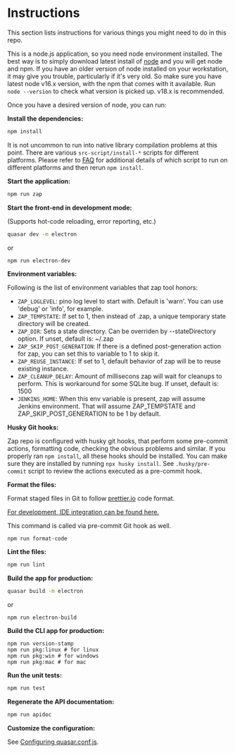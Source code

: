 # Instructions

This section lists instructions for various things you might need to do in this repo.

This is a node.js application, so you need node environment installed. The best way is to simply download latest install of [node](https://nodejs.org/en/download/) and you will get node and npm. If you have an older version of node installed on your workstation, it may give you trouble, particularly if it's very old. So make sure you have latest node v16.x version, with the npm that comes with it available. Run `node --version` to check what version is picked up. v18.x is recommended.

Once you have a desired version of node, you can run:

**Install the dependencies:**

```bash
npm install
```

It is not uncommon to run into native library compilation problems at this point.
There are various `src-script/install-*` scripts for different platforms. Please refer to [FAQ](faq.md) for additional details of which script to run on different platforms and then rerun `npm install`.

**Start the application:**

```bash
npm run zap
```

**Start the front-end in development mode:**

(Supports hot-code reloading, error reporting, etc.)

```bash
quasar dev -m electron
```

or

```
npm run electron-dev
```

**Environment variables:**

Following is the list of environment variables that zap tool honors:

- `ZAP_LOGLEVEL`: pino log level to start with. Default is 'warn'. You can use 'debug' or 'info', for example.
- `ZAP_TEMPSTATE`: If set to 1, then instead of .zap, a unique temporary state directory will be created.
- `ZAP_DIR`: Sets a state directory. Can be overriden by --stateDirectory option. If unset, default is: ~/.zap
- `ZAP_SKIP_POST_GENERATION`: If there is a defined post-generation action for zap, you can set this to variable to 1 to skip it.
- `ZAP_REUSE_INSTANCE`: If set to 1, default behavior of zap will be to reuse existing instance.
- `ZAP_CLEANUP_DELAY`: Amount of millisecons zap will wait for cleanups to perform. This is workaround for some SQLite bug. If unset, default is: 1500
- `JENKINS_HOME`: When this env variable is present, zap will assume Jenkins environment. That will assume ZAP_TEMPSTATE and ZAP_SKIP_POST_GENERATION to be 1 by default.

**Husky Git hooks:**

Zap repo is configured with husky git hooks, that perform some
pre-commit actions, formatting code, checking the obvious problems and similar. If you properly ran `npm install`, all these hooks should
be installed. You can make sure they are installed by running `npx husky install`. See `.husky/pre-commit` script to review the actions executed as a pre-commit hook.

**Format the files:**

Format staged files in Git to follow [prettier.io](https://prettier.io/) code format.

[For development, IDE integration can be found here.](https://prettier.io/docs/en/editors.html)

This command is called via pre-commit Git hook as well.

```bash
npm run format-code
```

**Lint the files:**

```bash
npm run lint
```

**Build the app for production:**

```bash
quasar build -m electron
```

or

```
npm run electron-build
```

**Build the CLI app for production:**

```
npm run version-stamp
npm run pkg:linux # for linux
npm run pkg:win # for windows
npm run pkg:mac # for mac
```

**Run the unit tests:**

```bash
npm run test
```

**Regenerate the API documentation:**

```bash
npm run apidoc
```

**Customize the configuration:**

See [Configuring quasar.conf.js](https://quasar.dev/quasar-cli/quasar-conf-js).
